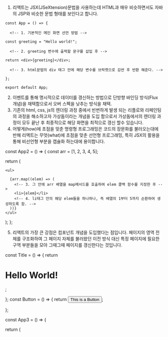 <!--9월 13일 공부 : 리액트의 특징들 (P27-P37) // 깃허브 리포지토리 연결 완료-->

1. 리액트는 JSX(JSeXtension)문법을 사용하는데
   HTML과 매우 비슷하면서도 자바의 JSP와 비슷한 문법 형태를 보인다고 합니다.

<!--------------------------------------★ 1번 내용------------------------------------------->

```
const App = () => {

  <!-- 1. 기본적인 메인 화면 선언 방법 -->

const greeting = "Hello world!";

  <!-- 2. greeting 변수에 출력할 문구를 삽입 후 -->

return <div>{greeting}</div>;

  <!-- 3. html문법의 div 태그 안에 해당 변수를 브락켓으로 감싼 후 반환 해준다. -->

};

export default App;
```

<!-- 4. 해당 App 오브젝트를 기본값으로 출력. -->

2. 이벤트를 통해 명시적으로 데이터를 갱신하는 방법으로 단방향 바인딩 방식(Flux 개념)을 채택함으로서
   오버 스펙을 낮추는 방식을 채택.
3. 기존의 html, css, js의 렌더링 과정 중에서 빈번하게 발생 되는 리플로와 리페인팅의 과정을 해소하고자
   가상돔이라는 개념을 도입 함으로서 가상돔에서의 렌더링 과정이 모두 끝난 후
   최종적으로 해당 화면을 최적으로 갱신 할수 있습니다.
4. 어떻게(how)에 초점을 맞춘 명령형 프로그래밍은 코드의 장문화를 불러오는대에 반해
   리액트는 무엇(what)에 초점을 맞춘 선언형 프로그래밍, 특히 JSX의 활용을 통해 비선언형 부분을
   캡슐화 하는대에 용이합니다.

<!-- -------------------------------------★ 4번 내용----------------------------------------- -->

const App2 = () => {
const arr = [1, 2, 3, 4, 5];

  <!-- 1. 배열 선언 -->

return (

  <!-- 2. 반환을 할건데 -->

    <ul>

      {arr.map((elem) => (
        <!-- 3. 그 안에 arr 배열을 map메서드를 호출하여 elem 콜백 함수를 지정한 후 -->
        <li>{elem}</li>
        <!-- 4. li태그 안의 해당 elem들을 하나하나, 즉 배열의 1부터 5까지 순환하여 생성하도록 함. -->
      ))}
    </ul>

);
};

5. 리액트의 가장 큰 강점은 컴포넌트 개념을 도입했다는 점입니다. 페이지의 영역 전체를 구조화하여
   그 페이지 자체를 불러왔던 이전 방식 대신 특정 페이지에 필요한 구역 부분들을 모아 그때그때
   페이지를 갱신한다는 것입니다.

<!-- -------------------------------------★ 5번 내용----------------------------------------- -->

const Title = () => {
return <h1>Hello World!</h1>;

  <!-- 1. Title 컴포넌트에는 h1 태그 안의 특정 문구를 출력하는 부분을 작성. -->

};
const Button = () => {
return <button>This is a Button</button>;

  <!-- 2. Button 컴포넌트에는 button 태그 안의 문구와 버튼을 출력하는 부분을 작성. -->

};

const App3 = () => {

  <!-- 3. 갱신을 할 페이지에 -->

return (

<div>
<Title />
<Button />
<!-- 4. div태그 안에 Title과 Button 컴포넌트를 불러와주기만 하면 끝. -->
</div>
);
};


<!--9월 16일 공부 : 1-1 Create-react-app 생성 방법 (P46-P47) -->

1. 우선 리액트 프로젝트를 설치하기 위해서는 리액트 도구를 설치해야 하며, 다음의 명령을 터미널에 입력하게 됩니다.
- npm install -g create-react-app -> Node.js 패키지 관리자인 npm을 사용하여 전역(Global)으로 앱을 생성하겠다는 뜻.
- npx create-react-app projectname --template=typescript -> Node.js 패키지 관리 도구인 npx를 사용해
  특정 이름의 앱을 만드는데 프로젝트의 템플릿을 타입스크립트로 지정하겠다는 뜻.
  (npm은 프로젝트 간의 종속성 및 모듈 업데이트의 일관성으로 인해 권장되지 않으며 최근에는 프로젝트 마다의 영향을 배제하면서 최신 리액트 버전 유지가 가능한 npx 명령 사용이 권장 된다고 합니다.)
- 추가로 타입스크립트 적용 없이 npx create-react-app projectname만 입력하여 프로젝트를 생성 하였다면
  npm install --save-dev typescript @types/node @types/react @types/react-dom 명령어 입력을 통해
  개발 의존성을 추가한 후 노드, 리액트, 리액트 돔 타입 정의 및 해당 기능들에 접근시 필요한 타입스크립트 타입 정보를 제공합니다.
  물론 이렇게 기존 리액트 프로젝트에 추가로 타입스크립트를 적용하게 될경우 js 확장자를 tsx 확장자로 일일이 바꾸어 주어야 하거나, src 폴더 안에 custom.d.ts를 추가하여 추가로 자바스크립트 파일을 타입스크립트 파일로 변경해야 하고, 마찬가지로 reportWebvitals.ts 내부 구조를 수정해야 하는 번거로움이 있기에 프로젝트 생성시에는 타입스크립트를 적용 하는 명령어를 적용하는 것이 편합니다.
2. 이후 해당 리액트 프로젝트가 생성 되었다면 npx create-react-app 명령 입력을 통해 버전 확인이 가능합니다. 
3. 버전까지 확인 후 npx create-react-app appname을 통해 리액트의 프로젝트를 생성합니다.
4. 프로젝트가 생성 되었다면 cd appname을 입력하여 해당 파일로 이동한 후 npm start를 통해 리액트를 실행합니다.
(물론 npx를 통해 앱을 생성 하였다면 yarn start를 입력하여 앱 실행도 가능하여 선택적으로 실행이 가능합니다.)

<!--9월 16일 공부 : 1-2 Create-react-app 폴더 구조 (P48-P51) -->

1. create-react-app을 통해 프로젝트를 생성하면 폴더의 구조는 크게 package, README.md를 제외한 public과 src 폴더로 나누어 집니다.
2, public 폴더에는 기본 웹프레임이 되는 index.html을 포함한 HTML 파일과 favicon 등의 정적인 파일들이 담겨있고, src 폴더에는 실제 리액트로 프로그래밍을 하는 자바스크립트 파일들이 담겨있습니다.
3. index.html의 코드는 기본적으로 <div id = "root"></div> 로 되어있으며 이 부분은 실제 프로그래밍된 리액트 애플리케이션이 표시됩니다. 이 애플리케이션은 src 폴더의 index.js를 통해 연결됩니다.

<!-- -------------------------------------★ 3번 내용----------------------------------------- -->

import App from './App';
<!-- App컴포넌트를 임포트 -->

const root = ReactDOM.createRoot(document.getElementById('root'));
<!-- root 변수에 리액트 돔을 이용하여 idex.html의 root id를 가진 div태그를 선택한 후 루트 실제 루트 요소를 생성하여 담습니다. -->
root.render(
<!-- 해당 루트를 렌더링 할건데 -->
  <React.StrictMode>
  <!-- 엄격한 모드로 렌더링을 할것이고 -->
    <App />
  <!-- App 컴포넌트를 루트 컴포넌트로 지정합니다. 이 App/ 파일 안에는 하위 컴포넌트들이 자리하게 됩니다. -->
  </React.StrictMode>
);

4. 앞서 리액트 앱을 실행하기 위해 입력한 명령어인 npm start는 package.json 파일 내부의 scripts 오브젝트에 설정됩니다. 
이 파일의 해당 부분에는 start 뿐만 아니라 사용자가 원하는 명령어를 지정하는 것도 가능하며 이를 제외한 어플리케이션 배포를 위한 build, 배포 전 테스트를 위한 test 및 도구의 내부 설정 및 스크립트를 프로젝트에 완전히 노출 시키는 eject 명령어도 확인 및 임의 지정 할 수 있습니다. 그러나 왠만해서는 건들지 않는 것이 좋습니다.

<!-- -------------------------------------★ 4번 내용----------------------------------------- -->

"Scripts" : {
  "start" : "react-scripts start", 
  <!-- 리액트 스크립트 실행을 할 때의 명령어 -->
  "build" : "react-scripts build",
  <!-- 리액트 스크립트를 빌드 할 때의 명령어 -->
  "test" : "react-scripts test",
  <!-- 리액트 스크립트를 테스트 할 때의 명령어 -->
  "eject" : "react-scripts eject"
  <!-- 리액트 스크립트의 내부 설정 및 구조를 드러내고자 할 때의 명령어 -->
};

<!--9월 16일 공부 : 1-3 나의 첫 리액트 프로젝트  (P58-P) -->

1. 리액트에서 스타일링(CSS)를 사용하기 위해서는 우선 public 파일 안에 CSS파일을 생성한 후 index.html <link /> 태그로 CSS 파일을 추가하는 것으로 해당 스타일링을 리액트 앱에 적용 할 수 있습니다.

<!-- -------------------------------------★ 1번 내용----------------------------------------- -->

<link rel = "stylesheet" href = %PUBLIC_URL%/custom.css />
<!-- html에 CSS 파일 연결시 link 태그를 사용하며 href 경로에 %PUBLIC_URL% 경로를 입력하여 도구가 경로를 자동으로 해석 할 수 있게 할수 있습니다.(편리하게 지정 가능)-->

2. 링크가 html 파일 내부에 추가 되었다면 실제 컴포넌트 구조는 App.tsx에서 변경해야 합니다.

<!-- -------------------------------------★ 2번 내용----------------------------------------- -->

<!-- CSS 파일 구조 -->
.App-header{
  background-color : green !important;
}

<!-- App.js 파일 구조 -->
function App(){
  return (
    <header className = "App-header">
     ㆍㆍㆍ
    <header>
  );
};


3. 이렇게 각각의 컴포넌트에 CSS 파일을 분리하여 지정하는 것도 가능하지만 이렇게 될 경우 클래스명이 중복되어 의도치 않는 스타일이 적용 됩니다. 이를 해결하기 위해 CSS-in-JS 방법론을 적용하여 컴포넌트에 직접 스타일을 지정 함으로 쉽게 적용 및 관리가 가능해집니다. 
- 해당 CSS-in-JS 속성이 적용 된 프로젝트를 생성하기 위해 다음 명령어를 입력합니다.
  ( npm create-react-app my-app-css-in-js --template=typescript) 
- 해당 프로젝트로 이동 후 이모션을 추가합니다. 이 이모션을 관리하여 컴포넌트에 적용되는 CSS 코드를 대체하게 됩니다.
  ( npm install --save @emotion/react @emotion/styled )
- App.tsx 파일을 열은 후 해당 코드를 임포트 합니다. 이후에는 App.tsx 파일 내부에 있던 App.css를 임포트 할 필요가 없어집니다. 
  ( import styled from '@emotion/styled'; )
- 다시 App.tsx 파일 내부에 템플릿 리터럴(백틱)을 활용하여 새로운 컴포넌트를 생성해줍니다.

  const Container = Styled.div`
    text-align : center;
  `;

- 이후 해당 스타일을 App.css 파일 안에 똑같이 추가해 줍니다.
  
  .App {
    text-align : center;
  }

- 다시 돌아와 App.tsx 파일에서 스타일을 적용 시켜줄 부분에 container tag를 생성해 줍니다.

function App(){
  return (
    <Container>
    </Container>
  );
};

- 이 작업들을 진행할 경우 스타일이 정상적으로 적용되며 다른 스타일도 적용하게 될 경우 위의 절차대로 이모션을 추가하여 스타일을 적용해주면 됩니다.
